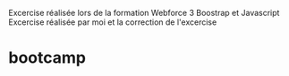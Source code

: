Excercise réalisée lors de la formation Webforce 3
Boostrap et Javascript 
Excercise réalisée par moi et la correction de l'excercise 
# bootcamp
